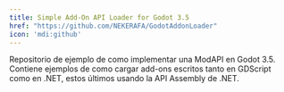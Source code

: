 ```yaml
---
title: Simple Add-On API Loader for Godot 3.5
href: "https://github.com/NEKERAFA/GodotAddonLoader"
icon: 'mdi:github'
---
```


Repositorio de ejemplo de como implementar una ModAPI en Godot 3.5. Contiene ejemplos de como cargar add-ons escritos
tanto en GDScript como en .NET, estos últimos usando la API Assembly de .NET.